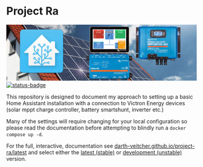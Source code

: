 # Project Ra

![splash](docs/assets/splash.jpg)
[![status-badge](https://ci.jamesveitch.xyz/api/badges/james/project-ra/status.svg)](https://ci.jamesveitch.xyz/james/project-ra)

This repository is designed to document my approach to setting up a basic Home Assistant installation with a connection to Victron Energy devices (solar mppt charge controller, battery smartshunt, inverter etc.)

Many of the settings will require changing for your local configuration so please read the documentation before attempting to blindly run a `docker compose up -d`.

For the full, interactive, documentation see [darth-veitcher.github.io/project-ra/latest](http://darth-veitcher.github.io/project-ra/latest/) and select either the [latest (stable)](http://darth-veitcher.github.io/project-ra/latest/) or [development (unstable)](http://darth-veitcher.github.io/project-ra/develop/) version.
